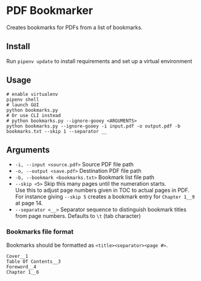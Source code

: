 # PDF Bookmarker
Creates bookmarks for PDFs from a list of bookmarks.

## Install
Run `pipenv update` to install requirements and set up a virtual environment

## Usage
```commandline
# enable virtualenv
pipenv shell
# launch GUI
python bookmarks.py
# Or use CLI instead
# python bookmarks.py --ignore-gooey <ARGUMENTS>
python bookmarks.py --ignore-gooey -i input.pdf -o output.pdf -b bookmarks.txt --skip 1 --separator __
```


## Arguments
+ `-i, --input <source.pdf>` Source PDF file path
+ `-o, --output <save.pdf>` Destination PDF file path
+ `-b, --bookmark <bookmarks.txt>` Bookmark list file path
+ `--skip <5>` Skip this many pages until the numeration starts.  
  Use this to adjust page numbers given in TOC to actual pages in PDF.  
  For instance giving `--skip 5` creates a bookmark entry for `Chapter 1__9` at page 14.
+ `--separator <__>` Separator sequence to distinguish bookmark titles from page numbers. Defaults to `\t` (tab character)

### Bookmarks file format
Bookmarks should be formatted as `<title><separator><page #>`.

```text
Cover__1
Table Of Contents__3
Foreword__4
Chapter 1__6
```

